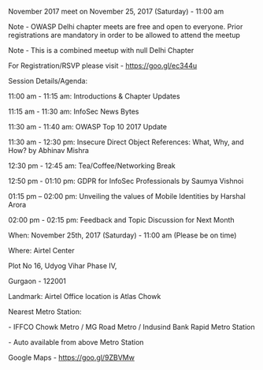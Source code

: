 November 2017 meet on November 25, 2017 (Saturday) - 11:00 am

Note - OWASP Delhi chapter meets are free and open to everyone. Prior
registrations are mandatory in order to be allowed to attend the meetup

Note - This is a combined meetup with null Delhi Chapter

For Registration/RSVP please visit - <https://goo.gl/ec344u>

Session Details/Agenda:

11:00 am - 11:15 am: Introductions & Chapter Updates

11:15 am - 11:30 am: InfoSec News Bytes

11:30 am - 11:40 am: OWASP Top 10 2017 Update

11:30 am - 12:30 pm: Insecure Direct Object References: What, Why, and
How? by Abhinav Mishra

12:30 pm - 12:45 am: Tea/Coffee/Networking Break

12:50 pm - 01:10 pm: GDPR for InfoSec Professionals by Saumya Vishnoi

01:15 pm – 02:00 pm: Unveiling the values of Mobile Identities by
Harshal Arora

02:00 pm - 02:15 pm: Feedback and Topic Discussion for Next Month

When: November 25th, 2017 (Saturday) - 11:00 am (Please be on time)

Where: Airtel Center

Plot No 16, Udyog Vihar Phase IV,

Gurgaon - 122001

Landmark: Airtel Office location is Atlas Chowk

Nearest Metro Station:

\- IFFCO Chowk Metro / MG Road Metro / Indusind Bank Rapid Metro Station

\- Auto available from above Metro Station

Google Maps - https://goo.gl/9ZBVMw